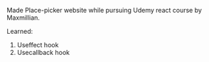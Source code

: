 Made Place-picker website while pursuing Udemy react course by Maxmillian. 

Learned:
1. Useffect hook
2. Usecallback hook
